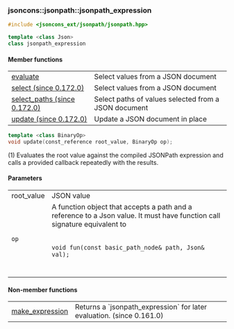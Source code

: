 ### jsoncons::jsonpath::jsonpath_expression

```cpp
#include <jsoncons_ext/jsonpath/jsonpath.hpp>

template <class Json>
class jsonpath_expression
```

#### Member functions

<table border="0">
  <tr>
    <td><a href="jsonpath_expression/evaluate.md">evaluate</a></td>
    <td>Select values from a JSON document</td> 
  </tr>
  <tr>
    <td><a href="jsonpath_expression/select.md">select (since 0.172.0)</a></td>
    <td>Select values from a JSON document</td> 
  </tr>
  <tr>
    <td><a href="jsonpath_expression/select_paths.md">select_paths (since 0.172.0)</a></td>
    <td>Select paths of values selected from a JSON document</td> 
  </tr>
  <tr>
    <td><a href="jsonpath_expression/update.md">update (since 0.172.0)</a></td>
    <td>Update a JSON document in place</td> 
  </tr>
</table>

```cpp
template <class BinaryOp>
void update(const_reference root_value, BinaryOp op);                                   (1) (since 0.172.0)
```

(1) Evaluates the root value against the compiled JSONPath expression and calls a provided
callback repeatedly with the results.

#### Parameters

<table>
  <tr>
    <td>root_value</td>
    <td>JSON value</td> 
  </tr>
  <tr>
    <td><code>op</code></td>
    <td>A function object that accepts a path and a reference to a Json value. 
It must have function call signature equivalent to
<br/><br/><code>
void fun(const basic_path_node<Json::char_type>& path, Json& val);
</code><br/><br/>
  </tr>
</table>

#### Non-member functions

<table border="0">
  <tr>
    <td><a href="make_expression.md">make_expression</a></td>
    <td>Returns a `jsonpath_expression` for later evaluation. (since 0.161.0)</td> 
  </tr>
</table>

